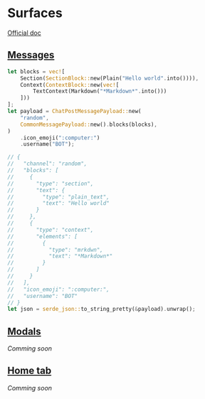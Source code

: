 # Surfaces

[Official doc](https://api.slack.com/surfaces)

## **[Messages](https://api.slack.com/surfaces/messages)**

```rust
let blocks = vec![
    Section(SectionBlock::new(Plain("Hello world".into()))),
    Context(ContextBlock::new(vec![
        TextContext(Markdown("*Markdown*".into()))
    ]))
];
let payload = ChatPostMessagePayload::new(
    "random",
    CommonMessagePayload::new().blocks(blocks),
)
    .icon_emoji(":computer:")
    .username("BOT");

// {
//   "channel": "random",
//   "blocks": [
//     {
//       "type": "section",
//       "text": {
//         "type": "plain_text",
//         "text": "Hello world"
//       }
//     },
//     {
//       "type": "context",
//       "elements": [
//         {
//           "type": "mrkdwn",
//           "text": "*Markdown*"
//         }
//       ]
//     }
//   ],
//   "icon_emoji": ":computer:",
//   "username": "BOT"
// }
let json = serde_json::to_string_pretty(&payload).unwrap();
```

## **[Modals](https://api.slack.com/surfaces/modals)**
*Comming soon*
## **[Home tab](https://api.slack.com/surfaces/tabs)**
*Comming soon* 